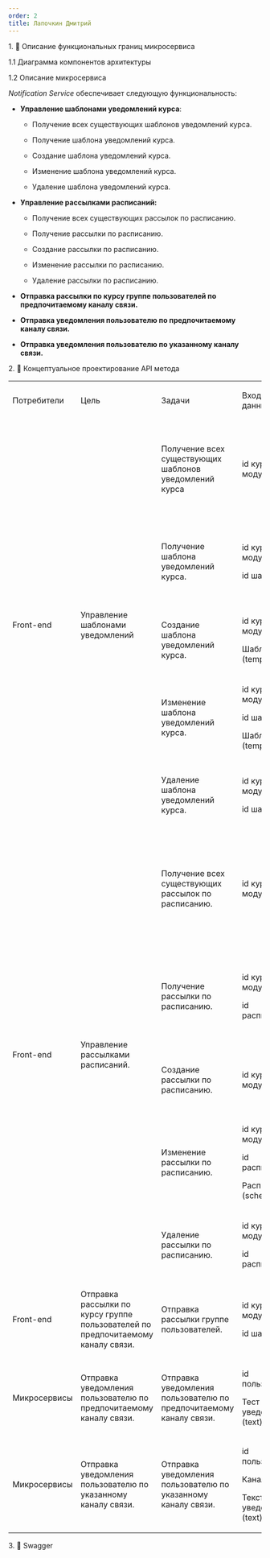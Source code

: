 ```yaml
---
order: 2
title: Лапочкин Дмитрий
---
```


1\. 📖 Описание функциональных границ микросервиса

1\.1 Диаграмма компонентов архитектуры

<drawio path="./arkhitekturnoe-kata.svg" width="211px" height="101px"/>

1\.2 Описание микросервиса

*Notification Service* обеспечивает следующую функциональность:

-  **Управление шаблонами уведомлений курса**:

   -  Получение всех существующих шаблонов уведомлений курса.

   -  Получение шаблона уведомлений курса.

   -  Создание шаблона уведомлений курса.

   -  Изменение шаблона уведомлений курса.

   -  Удаление шаблона уведомлений курса.

-  **Управление рассылками расписаний:**

   -  Получение всех существующих рассылок по расписанию.

   -  Получение рассылки по расписанию.

   -  Создание рассылки по расписанию.

   -  Изменение рассылки по расписанию.

   -  Удаление рассылки по расписанию.

-  **Отправка рассылки по курсу группе пользователей по предпочитаемому каналу связи.**

-  **Отправка уведомления пользователю по предпочитаемому каналу связи.**

-  **Отправка уведомления пользователю по указанному каналу связи.**

2\. 🧩 Концептуальное проектирование API метода

<table header="row">
<colgroup><col width="154"/><col width="158"/><col width="156"/><col width="194"/><col width="239"/></colgroup>
<tr>
<td>

Потребители

</td>
<td>

Цель

</td>
<td>

Задачи

</td>
<td>

Входные данные

</td>
<td>

Выходные данные

</td>
</tr>
<tr>
<td rowspan="5">

Front-end

</td>
<td rowspan="5">

Управление шаблонами уведомлений

</td>
<td>

Получение всех существующих шаблонов уведомлений курса

</td>
<td>

id курса/модуля

</td>
<td>

Список с шаблонами (template)

В случае ошибки сообщение об ошибке

</td>
</tr>
<tr>
<td>

Получение шаблона уведомлений курса.

</td>
<td>

id курса/модуля

id шаблона

</td>
<td>

Шаблон (template)

В случае ошибки сообщение об ошибке

</td>
</tr>
<tr>
<td>

Создание шаблона уведомлений курса.

</td>
<td>

id курса/модуля

Шаблон  (template)

</td>
<td>

Ответ о создании шаблона: успешно/не успешно

</td>
</tr>
<tr>
<td>

Изменение шаблона уведомлений курса.

</td>
<td>

id курса/модуля

id шаблона

Шаблон (template)

</td>
<td>

Ответ об изменении шаблона: успешно/не успешно

</td>
</tr>
<tr>
<td>

Удаление шаблона уведомлений курса.

</td>
<td>

id курса/модуля

id шаблона

</td>
<td>

Ответ об удалении шаблона: успешно/не успешно

</td>
</tr>
<tr>
<td rowspan="5">

Front-end

</td>
<td rowspan="5">

Управление рассылками расписаний.

</td>
<td>

Получение всех существующих рассылок по расписанию.

</td>
<td>

id курса/модуля

</td>
<td>

Список с рассылками по расписанию (schedule).

В случае ошибки сообщение об ошибке.

</td>
</tr>
<tr>
<td>

Получение рассылки по расписанию.

</td>
<td>

id курса/модуля

id расписания

</td>
<td>

Рассылки по расписанию (schedule).

В случае ошибки сообщение об ошибке.

</td>
</tr>
<tr>
<td>

Создание рассылки по расписанию.

</td>
<td>

id курса/модуля

</td>
<td>

Ответ о создании расписания: успешно/не успешно

</td>
</tr>
<tr>
<td>

Изменение рассылки по расписанию.

</td>
<td>

id курса/модуля

id расписания

Расписание (schedule)

</td>
<td>

Ответ об изменении расписания: успешно/не успешно

</td>
</tr>
<tr>
<td>

Удаление рассылки по расписанию.

</td>
<td>

id курса/модуля

id расписания

</td>
<td>

Ответ об удалении расписания: успешно/не успешно

</td>
</tr>
<tr>
<td>

Front-end

</td>
<td>

Отправка рассылки по курсу группе пользователей по предпочитаемому каналу связи.

</td>
<td>

Отправка рассылки группе пользователей.

</td>
<td>

id курса/модуля

id шаблона

</td>
<td>

Ответ об отправке уведомления: успешно/не успешно

</td>
</tr>
<tr>
<td>

Микросервисы

</td>
<td>

Отправка уведомления пользователю по предпочитаемому каналу связи.

</td>
<td>

Отправка уведомления пользователю по предпочитаемому каналу связи.

</td>
<td>

id пользователя

Тест уведомления (text)

</td>
<td>

Ответ об отправке уведомления: успешно/не успешно

</td>
</tr>
<tr>
<td>

Микросервисы

</td>
<td>

Отправка уведомления пользователю по указанному каналу связи.

</td>
<td>

Отправка уведомления пользователю по указанному каналу связи.

</td>
<td>

id пользователя

Канал связи

Текст уведомления (text)

</td>
<td>

Ответ об отправке уведомления: успешно/не успешно.

</td>
</tr>
</table>

3\. 🤝 Swagger